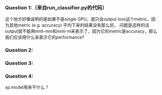 ### Question 1:（来自run_classifier.py的代码）
这个地方好像说明的是如果不是single GPU，就只会output loss这个metric，因为其他metric (e.g. accuracy) 平均下来的结果没有那么好。
问题是这样的话output就不能用mnli-mm和mnli-m来表示了，因为它的metric是accuracy，那么我们应该用什么来表示它的performance?



### Question 2:


### Question 3:


### Question 4:
sp.model用来干什么？
